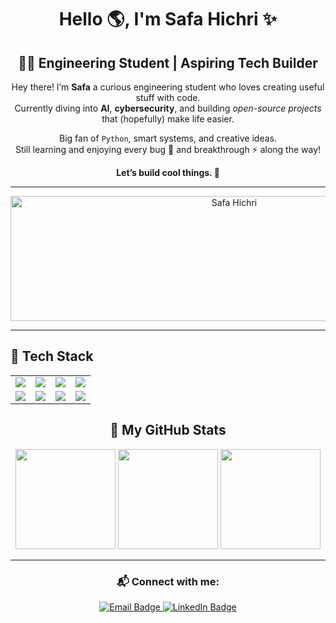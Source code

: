 <!-- Header with emoji and animation -->
<h1 align="center">
  Hello 🌎, I'm Safa Hichri ✨
<h2 align="center">👩‍💻 Engineering Student | Aspiring Tech Builder</h2>

<p align="center">
  Hey there! I’m <strong>Safa</strong> a curious engineering student who loves creating useful stuff with code.<br>
  Currently diving into <strong>AI</strong>, <strong>cybersecurity</strong>, and building <em>open-source projects</em> that (hopefully) make life easier.
</p>

<p align="center">
  Big fan of <code>Python</code>, smart systems, and creative ideas.<br>
  Still learning and enjoying every bug 🐞 and breakthrough ⚡ along the way!
</p>

<p align="center">
  <strong>Let’s build cool things. 🚀</strong>
</p>

---
<p align="center">
  <img src="https://media2.giphy.com/media/v1.Y2lkPTc5MGI3NjExc2UzZHY5bzdjZWF6emFpZmMwdHloZzUzcmc1ZGcwdDMwenV0dWk4NyZlcD12MV9pbnRlcm5hbF9naWZfYnlfaWQmY3Q9Zw/LMcB8XospGZO8UQq87/giphy.gif" alt="Safa Hichri" width="700" height="200">
</p>


---


## 🚀 Tech Stack

<div align="center">

<table>
  <tr>
    <td align="center"><img src="https://img.shields.io/badge/Python-3776AB?logo=python&logoColor=white&style=for-the-badge"/></td>
    <td align="center"><img src="https://img.shields.io/badge/Java-ED8B00?logo=java&logoColor=white&style=for-the-badge"/></td>
    <td align="center"><img src="https://img.shields.io/badge/Flutter-02569B?logo=flutter&logoColor=white&style=for-the-badge"/></td>
    <td align="center"><img src="https://img.shields.io/badge/Firebase-FFCA28?logo=firebase&logoColor=black&style=for-the-badge"/></td>
  </tr>
  <tr>
    <td align="center"><img src="https://img.shields.io/badge/HTML5-E34F26?logo=html5&logoColor=white&style=for-the-badge"/></td>
    <td align="center"><img src="https://img.shields.io/badge/CSS3-1572B6?logo=css3&logoColor=white&style=for-the-badge"/></td>
    <td align="center"><img src="https://img.shields.io/badge/JavaScript-F7DF1E?logo=javascript&logoColor=black&style=for-the-badge"/></td>
    <td align="center"><img src="https://img.shields.io/badge/TensorFlow-FF6F00?logo=tensorflow&logoColor=white&style=for-the-badge"/></td>
  </tr>
</table>

</div>


<!-- Badges -->

<h2 align="center">🚀 My GitHub Stats</h2>

<div align="center">
  <img src="https://github-readme-stats.vercel.app/api?username=safahichri2001&show_icons=true&theme=tokyonight" height="160"/>
  <img src="https://github-readme-stats.vercel.app/api/top-langs/?username=safahichri2001&layout=compact&theme=tokyonight" height="160"/>
  <img src="https://github-readme-streak-stats.herokuapp.com?user=safahichri2001&theme=tokyonight&hide_border=false" height="160"/>
</div>

---

<h3 align="center">📬 Connect with me:</h3>
<p align="center">
  <a href="mailto:safahichri77@gmail.com" target="_blank">
    <img src="https://img.shields.io/badge/Email-D14836?style=for-the-badge&logo=gmail&logoColor=white" alt="Email Badge"/>
  </a>
  <a href="https://www.linkedin.com/in/safa-hichri-9386a6277/" target="_blank">
    <img src="https://img.shields.io/badge/LinkedIn-0A66C2?style=for-the-badge&logo=linkedin&logoColor=white" alt="LinkedIn Badge"/>
  </a>
</p>


